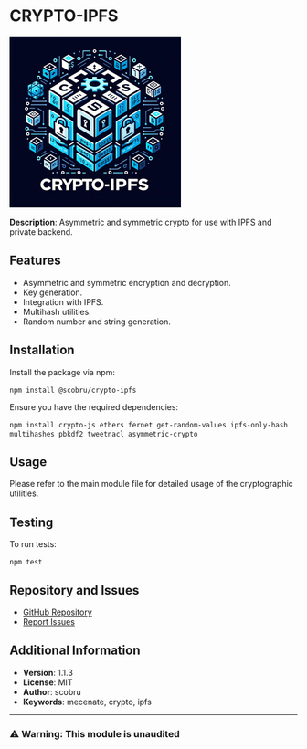 
# CRYPTO-IPFS

<img src="./crypto-ipfs.png" alt="image" width="300" height="300">

**Description**: Asymmetric and symmetric crypto for use with IPFS and private backend.

## Features

- Asymmetric and symmetric encryption and decryption.
- Key generation.
- Integration with IPFS.
- Multihash utilities.
- Random number and string generation.

## Installation

Install the package via npm:

```
npm install @scobru/crypto-ipfs
```

Ensure you have the required dependencies:

```
npm install crypto-js ethers fernet get-random-values ipfs-only-hash multihashes pbkdf2 tweetnacl asymmetric-crypto
```

## Usage

Please refer to the main module file for detailed usage of the cryptographic utilities.

## Testing

To run tests:

```
npm test
```

## Repository and Issues

- [GitHub Repository](https://github.com/scobru/crypto-ipfs.git#master)
- [Report Issues](https://github.com/scobru/mecenate-monorepo/issues)

## Additional Information

- **Version**: 1.1.3
- **License**: MIT
- **Author**: scobru
- **Keywords**: mecenate, crypto, ipfs

---

### **⚠️ Warning**: This module is unaudited

